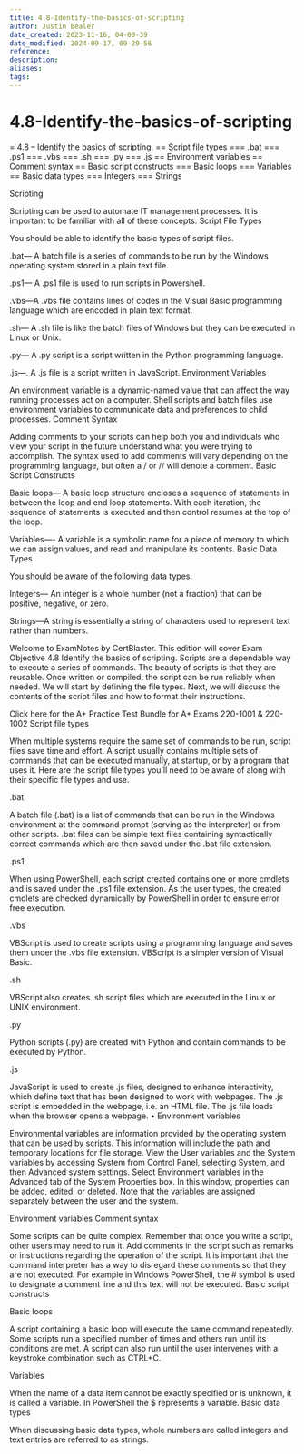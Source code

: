 ```yaml
---
title: 4.8-Identify-the-basics-of-scripting
author: Justin Bealer
date_created: 2023-11-16, 04-00-39
date_modified: 2024-09-17, 09-29-56
reference: 
description: 
aliases: 
tags: 
---
```

# 4.8-Identify-the-basics-of-scripting
= 4.8 – Identify the basics of scripting.
== Script file types
=== .bat
=== .ps1
=== .vbs
=== .sh
=== .py
=== .js
== Environment variables
== Comment syntax
== Basic script constructs
=== Basic loops
=== Variables
== Basic data types
=== Integers
=== Strings


Scripting

Scripting can be used to automate IT management processes. It is important to be familiar with all of these concepts.
Script File Types

You should be able to identify the basic types of script files.

.bat— A batch file is a series of commands to be run by the Windows operating system stored in a plain text file.

.ps1— A .ps1 file is used to run scripts in Powershell.

.vbs—A .vbs file contains lines of codes in the Visual Basic programming language which are encoded in plain text format.

.sh— A .sh file is like the batch files of Windows but they can be executed in Linux or Unix.

.py— A .py script is a script written in the Python programming language.

.js—. A .js file is a script written in JavaScript.
Environment Variables

An environment variable is a dynamic-named value that can affect the way running processes act on a computer. Shell scripts and batch files use environment variables to communicate data and preferences to child processes.
Comment Syntax

Adding comments to your scripts can help both you and individuals who view your script in the future understand what you were trying to accomplish. The syntax used to add comments will vary depending on the programming language, but often a / or // will denote a comment.
Basic Script Constructs

Basic loops— A basic loop structure encloses a sequence of statements in between the loop and end loop statements. With each iteration, the sequence of statements is executed and then control resumes at the top of the loop.

Variables—- A variable is a symbolic name for a piece of memory to which we can assign values, and read and manipulate its contents.
Basic Data Types

You should be aware of the following data types.

Integers— An integer is a whole number (not a fraction) that can be positive, negative, or zero.

Strings—A string is essentially a string of characters used to represent text rather than numbers.


Welcome to ExamNotes by CertBlaster. This edition will cover Exam Objective 4.8 Identify the basics of scripting. Scripts are a dependable way to execute a series of commands. The beauty of scripts is that they are reusable. Once written or compiled, the script can be run reliably when needed. We will start by defining the file types. Next, we will discuss the contents of the script files and how to format their instructions.

Click here for the A+ Practice Test Bundle for A+ Exams 220-1001 & 220-1002
Script file types

When multiple systems require the same set of commands to be run, script files save time and effort. A script usually contains multiple sets of commands that can be executed manually, at startup, or by a program that uses it. Here are the script file types you’ll need to be aware of along with their specific file types and use.

.bat

A batch file (.bat) is a list of commands that can be run in the Windows environment at the command prompt (serving as the interpreter) or from other scripts. .bat files can be simple text files containing syntactically correct commands which are then saved under the .bat file extension.

.ps1

When using PowerShell, each script created contains one or more cmdlets and is saved under the .ps1 file extension. As the user types, the created cmdlets are checked dynamically by PowerShell in order to ensure error free execution.

.vbs

VBScript is used to create scripts using a programming language and saves them under the .vbs file extension. VBScript is a simpler version of Visual Basic.

.sh

VBScript also creates .sh script files which are executed in the Linux or UNIX environment.

.py

Python scripts (.py) are created with Python and contain commands to be executed by Python.

.js

JavaScript is used to create .js files, designed to enhance interactivity, which define text that has been designed to work with webpages. The .js script is embedded in the webpage, i.e. an HTML file. The .js file loads when the browser opens a webpage.
• Environment variables

Environmental variables are information provided by the operating system that can be used by scripts. This information will include the path and temporary locations for file storage. View the User variables and the System variables by accessing System from Control Panel, selecting System, and then Advanced system settings. Select Environment variables in the Advanced tab of the System Properties box. In this window, properties can be added, edited, or deleted. Note that the variables are assigned separately between the user and the system.

Environment variables
Comment syntax

Some scripts can be quite complex. Remember that once you write a script, other users may need to run it. Add comments in the script such as remarks or instructions regarding the operation of the script. It is important that the command interpreter has a way to disregard these comments so that they are not executed. For example in Windows PowerShell, the # symbol is used to designate a comment line and this text will not be executed.
Basic script constructs

Basic loops

A script containing a basic loop will execute the same command repeatedly. Some scripts run a specified number of times and others run until its conditions are met. A script can also run until the user intervenes with a keystroke combination such as CTRL+C.

Variables

When the name of a data item cannot be exactly specified or is unknown, it is called a variable. In PowerShell the $ represents a variable.
Basic data types

When discussing basic data types, whole numbers are called integers and text entries are referred to as strings.

